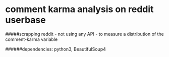 # comment karma analysis on reddit userbase

#####scrapping reddit - not using any API - to measure a distribution of the comment-karma variable


######dependencies: python3, BeautifulSoup4
